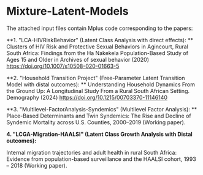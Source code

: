 # Mixture-Latent-Models

The attached input files contain Mplus code corresponding to the papers:

**1. "LCA-HIVRiskBehavior" (Latent Class Analysis with direct effects):
**
Clusters of HIV Risk and Protective Sexual Behaviors in Agincourt, Rural South Africa: Findings from the Ha Nakekela Population-Based Study of Ages 15 and Older
in Archives of sexual behavior (2020) https://doi.org/10.1007/s10508-020-01663-5

**2. "Household Transition Project" (Free-Parameter Latent Transition Model with distal outcomes):
**
Understanding Household Dynamics From the Ground Up: A Longitudinal Study From a Rural South African Setting. Demography (2024) https://doi.org/10.1215/00703370-11146140

**3. "Multilevel-FactorAnalysis-Syndemics" (Multilevel Factor Analysis):
**
Place-Based Determinants and Twin Syndemics: The Rise and Decline of Syndemic Mortality across U.S. Counties, 2000–2019 (Working paper).

**4. "LCGA-Migration-HAALSI" (Latent Class Growth Analysis with Distal outcomes):**

Internal migration trajectories and adult health in rural South Africa: Evidence from population-based surveillance and the HAALSI cohort, 1993 – 2018 (Working paper).


   
